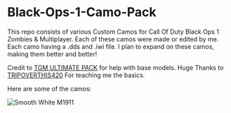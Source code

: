 # Black-Ops-1-Camo-Pack

This repo consists of various Custom Camos for Call Of Duty Black Ops 1 Zombies & Multiplayer.
Each of these camos were made or edited by me. Each camo having a .dds and .iwi file.
I plan to expand on these camos, making them better and better!

Credit to [TGM ULTIMATE PACK](https://www.youtube.com/watch?v=ryakPLwCAG0) for help with base models.
Huge Thanks to [TRIPOVERTHIS420](https://www.youtube.com/watch?v=uj2jFbTWPhY&list=LL&index=1) For teaching me the basics.

Here are some of the camos:

![Smooth White M1911](https://github.com/devDrendos/Black-Ops-1-Camo-Pack/blob/main/Drendos%20Pack/pictures/19.JPG?raw=true)
